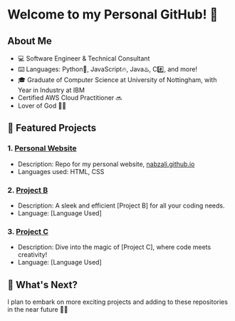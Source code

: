 # Welcome to my Personal GitHub! 🥶

## About Me

- 💻 Software Engineer & Technical Consultant
- ⌨️ Languages: Python🐍, JavaScript🔥, Java♨️, C#️⃣, and more! 
- 🎓 Graduate of Computer Science at University of Nottingham, with Year in Industry at IBM
- Certified AWS Cloud Practitioner 🔜
- Lover of God 🤲📿

## 🔧 Featured Projects

### 1. [Personal Website](https://github.com/nabzali/nabzali.github.io)
   - Description: Repo for my personal website, [nabzali.github.io](https://nabzali.github.io)
- Languages used: HTML, CSS

### 2. [Project B](link-to-project-B)
   - Description: A sleek and efficient [Project B] for all your coding needs.
   - Language: [Language Used]

### 3. [Project C](link-to-project-C)
   - Description: Dive into the magic of [Project C], where code meets creativity!
   - Language: [Language Used]

## 🚀 What's Next?

I plan to embark on more exciting projects and adding to these repositories in the near future 🚀✨
